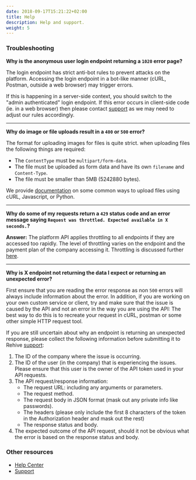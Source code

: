 ```yaml
---
date: 2018-09-17T15:21:22+02:00
title: Help
description: Help and support.
weight: 5
---
```


### Troubleshooting

**Why is the anonymous user login endpoint returning a `1020` error page?**

The login endpoint has strict anti-bot rules to prevent attacks on the platform. Accessing the login endpoint in a bot-like manner (cURL, Postman, outside a web browser) may trigger errors.

If this is happening in a server-side context, you should switch to the "admin authenticated" login endpoint. If this error occurs in client-side code (ie. in a web browser) then please contact [support](https://rehive.com/support) as we may need to adjust our rules accordingly.

---

**Why do image or file uploads result in a `400` or `500` error?**

The format for uploading images for files is quite strict. when uploading files the following things are required:

- The `ContentType` must be `multipart/form-data`.
- The file must be uploaded as form data and have its own `filename` and `Content-Type`.
- The file must be smaller than 5MB (5242880 bytes).

We provide [documentation](/platform/usage/uploading/) on some common ways to upload files using cURL, Javascript, or Python.

---

**Why do some of my requests return a `429` status code and an error message saying `Request was throttled. Expected available in X seconds.`?**

**Answer:** The platform API applies throttling to all endpoints if they are accessed too rapidly. The level of throttling varies on the endpoint and the payment plan of the company accessing it. Throttling is discussed further [here](/platform/usage/throttling/).

---

**Why is X endpoint not returning the data I expect or returning an unexpected error?**

First ensure that you are reading the error response as non `500` errors will always include information about the error. In addition, if you are working on your own custom service or client, try and make sure that the issue is caused by the API and not an error in the way you are using the API: The best way to do this is to recreate your request in cURL, postman or some other simple HTTP request tool. 

If you are still uncertain about why an endpoint is returning an unexpected response, please collect the following information before submitting it to Rehive [support](https://rehive.com/support):

1. The ID of the company where the issue is occurring.
2. The ID of the user (in the company) that is experiencing the issues. Please ensure that this user is the owner of the API token used in your API requests.
3. The API request/response information:
    * The request URL: including any arguments or parameters.
    * The request method.
    * The request body in JSON format (mask out any private info like passwords).
    * The headers (please only include the first 8 characters of the token in the Authorization header and mask out the rest)
    * The response status and body.
4. The expected outcome of the API request, should it not be obvious what the error is based on the response status and body.

### Other resources

- [Help Center](https://rehive.intercom.help/en/)
- [Support](https://rehive.com/support)
